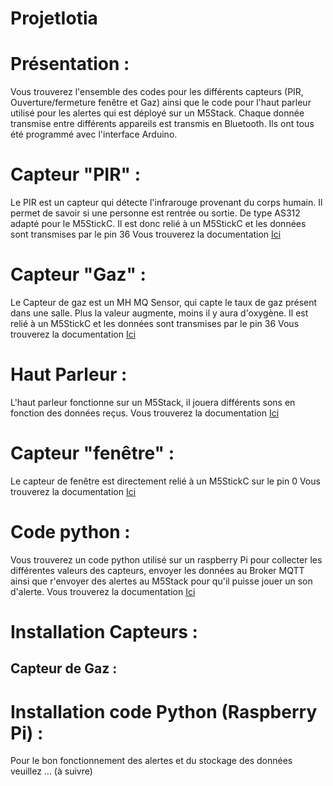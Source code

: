 # ProjetIotia

# Présentation :
Vous trouverez l'ensemble des codes pour les différents capteurs (PIR, Ouverture/fermeture fenêtre et Gaz) ainsi que le code pour l'haut parleur utilisé pour les alertes qui est déployé sur un M5Stack.
Chaque donnée transmise entre différents appareils est transmis en Bluetooth.
Ils ont tous été programmé avec l'interface Arduino. 

# Capteur "PIR" :  
Le PIR est un capteur qui détecte l'infrarouge provenant du corps humain. Il permet de savoir si une personne est rentrée ou sortie. De type AS312 adapté pour le M5StickC. Il est donc relié à un M5StickC et les données sont transmises par le pin 36
Vous trouverez la documentation [Ici](https://github.com/LENSAlex/ProjetIotia/blob/Code_Capteur/documentation/DocumentationPIR.adoc)

# Capteur "Gaz" : 
Le Capteur de gaz est un MH MQ Sensor, qui capte le taux de gaz présent dans une salle. Plus la valeur augmente, moins il y aura d'oxygène. Il est relié à un M5StickC et les données sont transmises par le pin 36
Vous trouverez la documentation [Ici](https://github.com/LENSAlex/ProjetIotia/blob/Code_Capteur/documentation/DocumentationGaz.adoc)

# Haut Parleur : 
L'haut parleur fonctionne sur un M5Stack, il jouera différents sons en fonction des données reçus. 
Vous trouverez la documentation [Ici](https://github.com/LENSAlex/ProjetIotia/blob/Code_Capteur/documentation/DocumentationHaut_parleur.adoc)

# Capteur "fenêtre" :
Le capteur de fenêtre est directement relié à un M5StickC sur le pin 0
Vous trouverez la documentation [Ici](https://github.com/LENSAlex/ProjetIotia/blob/Code_Capteur/documentation/DocumentationPorte.adoc)

# Code python : 
Vous trouverez un code python utilisé sur un raspberry Pi pour collecter les différentes valeurs des capteurs, envoyer les données au Broker MQTT ainsi que r'envoyer des alertes au M5Stack pour qu'il puisse jouer un son d'alerte. 
Vous trouverez la documentation [Ici](https://nodejs.org/en/)

# Installation Capteurs :
## Capteur de Gaz :


# Installation code Python (Raspberry Pi) :
Pour le bon fonctionnement des alertes et du stockage des données veuillez ... (à suivre) 
